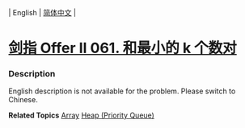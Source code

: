 | English | [简体中文](README.md) |

# [剑指 Offer II 061. 和最小的 k 个数对](https://leetcode-cn.com/problems/qn8gGX)
 ### Description
<p>English description is not available for the problem. Please switch to Chinese.</p>

**Related Topics**  [Array](https://leetcode-cn.com/tag/array) [Heap (Priority Queue)](https://leetcode-cn.com/tag/heap-priority-queue) 